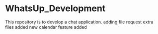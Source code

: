 # WhatsUp_Development
This repository is to develop a chat application.
adding file request
extra files added 
new calendar feature added 
